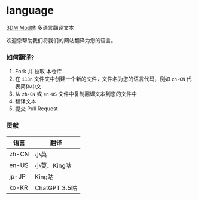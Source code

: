 # language 
[3DM Mod站](https://mod.3dmgame.com) 多语言翻译文本

欢迎您帮助我们将我们的网站翻译为您的语言。

### 如何翻译?

1. Fork 并 拉取 本仓库
2. 在 `i18n` 文件夹中创建一个新的文件，文件名为您的语言代码，例如 `zh-CN` 代表简体中文
3. 从 `zh-CN` 或 `en-US` 文件中复制翻译文本到您的文件中
4. 翻译文本
5. 提交 Pull Request



### 贡献

|  语言 |  翻译 |
| ------------ | ------------ |
| zh-CN  | 小莫   |
|  en-US | 小莫、King咕    |
|  jp-JP | King咕    |
|  ko-KR | ChatGPT 3.5咕    |
